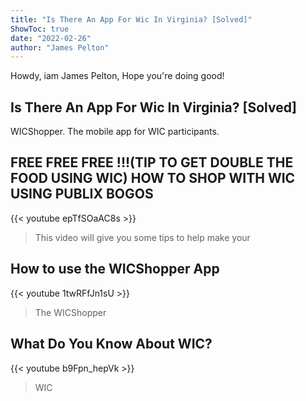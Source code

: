 ```yaml
---
title: "Is There An App For Wic In Virginia? [Solved]"
ShowToc: true 
date: "2022-02-26"
author: "James Pelton" 
---
```


Howdy, iam James Pelton, Hope you're doing good!
## Is There An App For Wic In Virginia? [Solved]
WICShopper. The mobile app for WIC participants.

## FREE FREE FREE !!!(TIP TO GET DOUBLE THE FOOD USING WIC) HOW TO SHOP WITH WIC USING PUBLIX BOGOS
{{< youtube epTfSOaAC8s >}}
>This video will give you some tips to help make your 

## How to use the WICShopper App
{{< youtube 1twRFfJn1sU >}}
>The WICShopper 

## What Do You Know About WIC?
{{< youtube b9Fpn_hepVk >}}
>WIC

